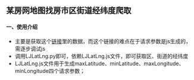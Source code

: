 ## 某房网地图找房市区街道经纬度爬取
#### 一、使用介绍
- 主要是获取这个[链接](https://map.ke.com/proxyApi/i.c-pc-webapi.ke.com/map/bubblelist?cityId=320500&dataSource=ESF&condition=&id=&groupType=bizcircle&maxLatitude=31.32969678645508&minLatitude=31.281503603699104&maxLongitude=120.57172824105535&minLongitude=120.48908413413739)里的数据，而这个链接的难点在于请求参数是js生成的，需逐步调试js
- 调用LJLatLng.py即可，依赖LJLatLng.js文件，即可获取区、街道的经纬度
- LJLatLng.js文件用于生成maxLatitude、minLatitude、maxLongitude、minLongitude四个请求参数；
